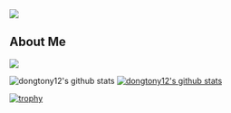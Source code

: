 <img src="https://capsule-render.vercel.app/api?type=soft&&color=0:EEFF00,100:a82da8&height=200&section=header&text=Welcome%20&fontSize=60&desc=dongHyeun%20Kim's%20GitHub%20profile!&descAlign=100" />

## About Me

<img src="https://img.shields.io/badge/typescript-blue?style=plastic&logo=blue&logoColor=blue"/>




![dongtony12's github stats](https://github-readme-stats.vercel.app/api?username=dongtony12&show_icons=true)
[![dongtony12's github stats](https://github-readme-stats.vercel.app/api/top-langs/?username=dongtony12&show_icons=true&hide_border=true&title_color=004386&icon_color=004386&layout=compact)](https://github.com/dongtony12)


[![trophy](https://github-profile-trophy.vercel.app/?username=dongtony12&row=1)](https://github.com/ryo-ma/github-profile-trophy)
